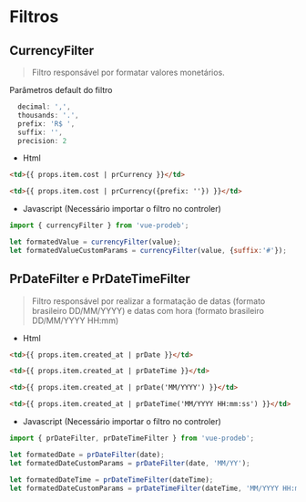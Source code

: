 # Filtros

## CurrencyFilter

> Filtro responsável por formatar valores monetários.

Parâmetros default do filtro 

``` javascript
  decimal: ',',
  thousands: '.',
  prefix: 'R$ ',
  suffix: '',
  precision: 2
```

- Html

``` html
<td>{{ props.item.cost | prCurrency }}</td>

<td>{{ props.item.cost | prCurrency({prefix: ''}) }}</td>

```
- Javascript (Necessário importar o filtro no controler)

``` javascript
import { currencyFilter } from 'vue-prodeb';

let formatedValue = currencyFilter(value);
let formatedValueCustomParams = currencyFilter(value, {suffix:'#'});

```

## PrDateFilter e PrDateTimeFilter

> Filtro responsável por realizar a formatação de datas (formato brasileiro DD/MM/YYYY) e datas com hora (formato brasileiro DD/MM/YYYY HH:mm)

- Html

``` html
<td>{{ props.item.created_at | prDate }}</td>

<td>{{ props.item.created_at | prDateTime }}</td>

<td>{{ props.item.created_at | prDate('MM/YYYY') }}</td>

<td>{{ props.item.created_at | prDateTime('MM/YYYY HH:mm:ss') }}</td>
```

- Javascript (Necessário importar o filtro no controler)

``` javascript
import { prDateFilter, prDateTimeFilter } from 'vue-prodeb';

let formatedDate = prDateFilter(date);
let formatedDateCustomParams = prDateFilter(date, 'MM/YY');

let formatedDateTime = prDateTimeFilter(dateTime);
let formatedDateCustomParams = prDateTimeFilter(dateTime, 'MM/YYYY HH:mm:ss');


```
